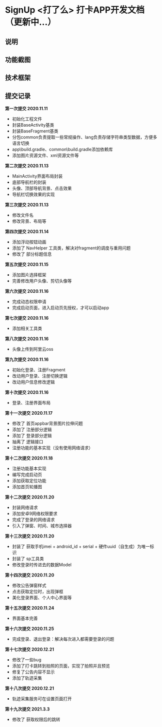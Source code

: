 # SignUp <打了么> 打卡APP开发文档（更新中...）

## 说明

## 功能截图

## 技术框架

## 提交记录
**第一次提交 2020.11.11**
- 初始化工程文件
- 封装BaseActivity基类
- 封装BaseFragment基类
- 分包common负责提取一些常规操作、lang负责存储字符串类型数据，方便多语言切换
- app\build.gradle、common\build.gradle添加依赖库
- 添加图片资源文件、xml资源文件等

**第二次提交 2020.11.13**
- MainActivity界面布局封装
- 底部导航栏的封装
- 头像、顶部导航背景、点击效果
- 导航栏切换效果的实现

**第三次提交 2020.11.13**
- 修改文件名
- 修改背景、布局等

**第四次提交 2020.11.14**
- 添加浮动按钮动画
- 添加了 NavHelper 工具类，解决对fragment的调度与重用问题
- 修改了 部分标题信息

**第五次提交 2020.11.15**
- 添加图片选择框架
- 完善修改用户头像、剪切头像等

**第六次提交 2020.11.16**
- 完成动态权限申请
- 完成启动页面，进入启动页先授权，才可以启动app

**第七次提交 2020.11.16**
- 添加相关工具类

**第八次提交 2020.11.16**
- 头像上传到阿里云oss

**第九次提交 2020.11.16**
- 初始化登录、注册Fragment
- 改动用户登录、注册切换逻辑
- 改动用户信息修改逻辑

**第十次提交 2020.11.16**
- 登录、注册界面布局

**第十一次提交 2020.11.17**
- 修改了 首页appbar背景图片拉伸问题
- 添加了 注册部分逻辑
- 添加了 登录部分逻辑
- 抽离了 逻辑接口
- 注册功能的基本实现（没有使用网络请求）

**第十二次提交 2020.11.18**
- 注册功能基本实现
- 编写完成启动页
- 添加获取定位功能
- 添加首页轮播图

**第十二次提交 2020.11.20**
- 封装网络请求
- 添加安卓9网络权限要求
- 完成了登录的网络请求
- 引入了弹窗、时间、城市选择器

**第十三次提交 2020.11.20**
- 封装了 获取手机imei + android_id + serial + 硬件uuid（自生成）为唯一标识
- 封装了 sp工具类
- 修改登录时传进去的数据Model

**第十四次提交 2020.11.20**
- 修改公告弹窗样式
- 点击获取定位时，出现弹框
- 美化登录界面、个人中心界面等

**第十五次提交 2020.11.24**
- 界面基本完善

**第十六次提交 2020.11.25**
- 完成登录、退出登录：解决每次进入都需要登录的问题

**第十七次提交 2020.12.21**
- 修改了一些bug
- 添加了打卡跳转到拍照的页面，实现了拍照并且预览
- 修复了公告内容不显示
- 添加了轨迹采集

**第十八次提交 2020.12.21**
- 轨迹采集服务可在设置页面打开

**第十九次提交 2021.3.3**
- 修改了 获取权限后的跳转